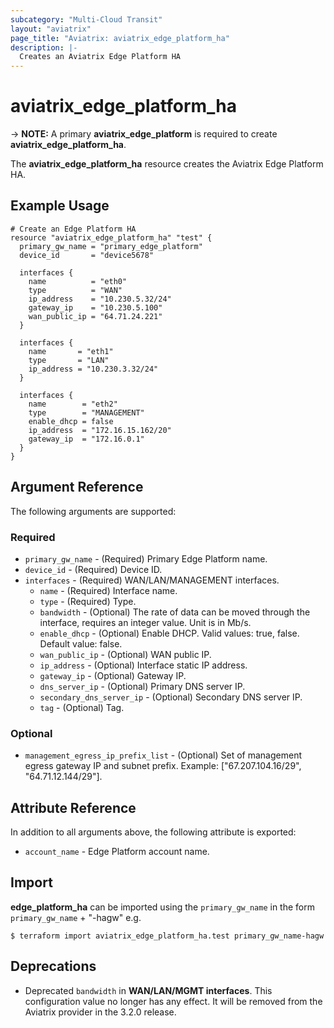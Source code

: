```yaml
---
subcategory: "Multi-Cloud Transit"
layout: "aviatrix"
page_title: "Aviatrix: aviatrix_edge_platform_ha"
description: |-
  Creates an Aviatrix Edge Platform HA
---
```


# aviatrix_edge_platform_ha

-> **NOTE:** A primary **aviatrix_edge_platform** is required to create **aviatrix_edge_platform_ha**.

The **aviatrix_edge_platform_ha** resource creates the Aviatrix Edge Platform HA.

## Example Usage

```hcl
# Create an Edge Platform HA
resource "aviatrix_edge_platform_ha" "test" {
  primary_gw_name = "primary_edge_platform"
  device_id       = "device5678"

  interfaces {
    name          = "eth0"
    type          = "WAN"
    ip_address    = "10.230.5.32/24"
    gateway_ip    = "10.230.5.100"
    wan_public_ip = "64.71.24.221"
  }

  interfaces {
    name       = "eth1"
    type       = "LAN"
    ip_address = "10.230.3.32/24"
  }

  interfaces {
    name        = "eth2"
    type        = "MANAGEMENT"
    enable_dhcp = false
    ip_address  = "172.16.15.162/20"
    gateway_ip  = "172.16.0.1"
  }
}
```

## Argument Reference

The following arguments are supported:

### Required
* `primary_gw_name` - (Required) Primary Edge Platform name.
* `device_id` - (Required) Device ID.
* `interfaces` - (Required) WAN/LAN/MANAGEMENT interfaces.
    * `name` - (Required) Interface name.
    * `type` - (Required) Type.
    * `bandwidth` - (Optional) The rate of data can be moved through the interface, requires an integer value. Unit is in Mb/s.
    * `enable_dhcp` - (Optional) Enable DHCP. Valid values: true, false. Default value: false.
    * `wan_public_ip` - (Optional) WAN public IP.
    * `ip_address` - (Optional) Interface static IP address.
    * `gateway_ip` - (Optional) Gateway IP.
    * `dns_server_ip` - (Optional) Primary DNS server IP.
    * `secondary_dns_server_ip` - (Optional) Secondary DNS server IP.
    * `tag` - (Optional) Tag.

### Optional
* `management_egress_ip_prefix_list` - (Optional) Set of management egress gateway IP and subnet prefix. Example: ["67.207.104.16/29", "64.71.12.144/29"].

## Attribute Reference

In addition to all arguments above, the following attribute is exported:

* `account_name` - Edge Platform account name.

## Import

**edge_platform_ha** can be imported using the `primary_gw_name` in the form `primary_gw_name` + "-hagw" e.g.

```
$ terraform import aviatrix_edge_platform_ha.test primary_gw_name-hagw
```

## Deprecations
* Deprecated ``bandwidth`` in **WAN/LAN/MGMT interfaces**. This configuration value no longer has any effect. It will be removed from the Aviatrix provider in the 3.2.0 release.